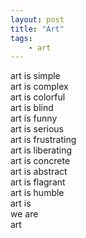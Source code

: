 ```yaml
---
layout: post
title: "Art"
tags:
    - art
---
```

art is simple  
art is complex  
art is colorful  
art is blind  
art is funny  
art is serious  
art is frustrating  
art is liberating  
art is concrete  
art is abstract  
art is flagrant  
art is humble  
art is  
we are  
art  

